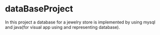 # dataBaseProject
In this project  a database for a jewelry store is implemented by using mysql and java(for visual app using and representing database).
